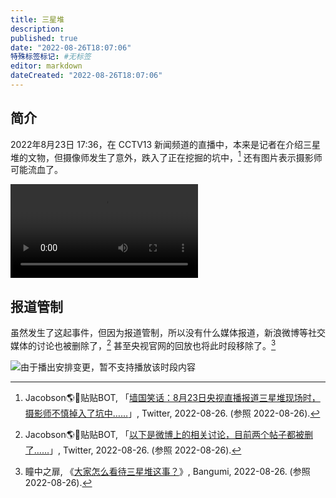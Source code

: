 ```yaml
---
title: 三星堆
description:
published: true
date: "2022-08-26T18:07:06"
特殊标签标记: #无标签
editor: markdown
dateCreated: "2022-08-26T18:07:06"
---
```


## 简介

2022年8月23日 17:36，在 CCTV13 新闻频道的直播中，本来是记者在介绍三星堆的文物，但摄像师发生了意外，跌入了正在挖掘的坑中，[^92449] 还有图片表示摄影师可能流血了。

[^92449]: Jacobson🌎🌸贴贴BOT, 「[墙国笑话：8月23日央视直播报道三星堆现场时，摄影师不慎掉入了坑中……](https://web.archive.org/web/20220826105501/https://twitter.com/jakobsonradical/status/1563003529093992449)」, Twitter, 2022-08-26. (参照 2022-08-26).

![type:video](https://s3.tebi.io/ggame/unclear/三星堆/jakobsonradical_status_1563003464870899713.mp4)

## 报道管制

虽然发生了这起事件，但因为报道管制，所以没有什么媒体报道，新浪微博等社交媒体的讨论也被删除了，[^60768] 甚至央视官网的回放也将此时段移除了。[^372570]

[^60768]: Jacobson🌎🌸贴贴BOT, 「[以下是微博上的相关讨论，目前两个帖子都被删了……](https://web.archive.org/web/20220826105500/https://twitter.com/jakobsonradical/status/1563003546928160768)」, Twitter, 2022-08-26. (参照 2022-08-26).

[^372570]: 瞳中之扉, 《[大家怎么看待三星堆这事？](https://web.archive.org/web/20220826100606/https://bangumi.tv/group/topic/372570)》, Bangumi, 2022-08-26. (参照 2022-08-26).

![由于播出安排变更，暂不支持播放该时段内容](https://s3.tebi.io/ggame/unclear/三星堆/ec4e09cc083cde76.jpg)
